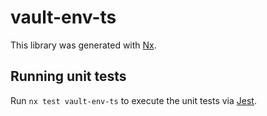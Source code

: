 # vault-env-ts

This library was generated with [Nx](https://nx.dev).

## Running unit tests

Run `nx test vault-env-ts` to execute the unit tests via [Jest](https://jestjs.io).
